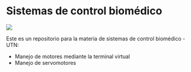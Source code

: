 # Sistemas de control biomédico
[![](https://th.bing.com/th/id/R.5ce474a2d7112ba3e6d2d9cb80482abd?rik=EX%2fq3q0oE7w0Tw&riu=http%3a%2f%2fwww.technofist.com%2fimages%2f2017-projects%2fBiomedical-kit.jpg&ehk=2QWkw2FiOfpVOLLo%2fyIOgl6Qq%2bolcgpEALnk%2bS%2bWb1E%3d&risl=&pid=ImgRaw&r=0)](http://https://th.bing.com/th/id/R.5ce474a2d7112ba3e6d2d9cb80482abd?rik=EX%2fq3q0oE7w0Tw&riu=http%3a%2f%2fwww.technofist.com%2fimages%2f2017-projects%2fBiomedical-kit.jpg&ehk=2QWkw2FiOfpVOLLo%2fyIOgl6Qq%2bolcgpEALnk%2bS%2bWb1E%3d&risl=&pid=ImgRaw&r=0)

Este es un repositorio para la materia de sistemas de control biomédico - UTN:
- Manejo de motores mediante la terminal virtual
- Manejo de servomotores
